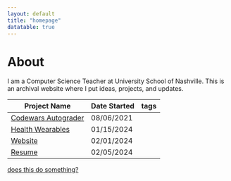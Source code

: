 ```yaml
---
layout: default
title: "homepage"
datatable: true
---
```



# About

I am a Computer Science Teacher at University School of Nashville. This is an archival website where I put ideas, projects, and updates.

<div class="datatable-begin"></div>

 Project Name                           | Date Started | tags
 -------------------------------------- | ------------ | -----------
 [Codewars Autograder](./autograder.md)| 08/06/2021   |
 [Health Wearables](./healthwear.md)   | 01/15/2024   |
 [Website](./website.md)               | 02/01/2024   | 
 [Resume](./resume.md)                 | 02/05/2024   | 

<div class="datatable-end"></div>


<a href ="http://user.github.io/resume">does this do something?</a>
